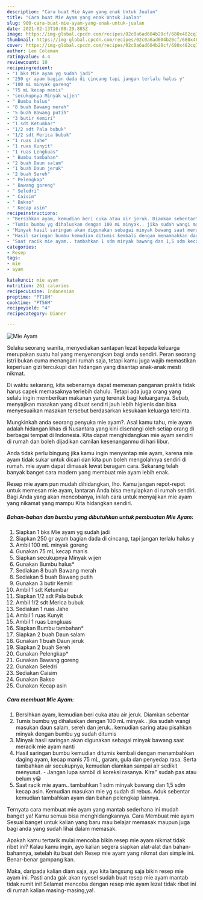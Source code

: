 ```yaml
---
description: "Cara buat Mie Ayam yang enak Untuk Jualan"
title: "Cara buat Mie Ayam yang enak Untuk Jualan"
slug: 900-cara-buat-mie-ayam-yang-enak-untuk-jualan
date: 2021-02-13T10:08:29.885Z
image: https://img-global.cpcdn.com/recipes/02c0a6ad604b20cf/680x482cq70/mie-ayam-foto-resep-utama.jpg
thumbnail: https://img-global.cpcdn.com/recipes/02c0a6ad604b20cf/680x482cq70/mie-ayam-foto-resep-utama.jpg
cover: https://img-global.cpcdn.com/recipes/02c0a6ad604b20cf/680x482cq70/mie-ayam-foto-resep-utama.jpg
author: Lee Coleman
ratingvalue: 4.4
reviewcount: 10
recipeingredient:
- "1 bks Mie ayam yg sudah jadi"
- "250 gr ayam bagian dada di cincang tapi jangan terlalu halus y"
- "100 mL minyak goreng"
- "75 mL kecap manis"
- "secukupnya Minyak wijen"
- " Bumbu halus"
- "8 buah Bawang merah"
- "5 buah Bawang putih"
- "3 butir Kemiri"
- "1 sdt Ketumbar"
- "1/2 sdt Pala bubuk"
- "1/2 sdt Merica bubuk"
- "1 ruas Jahe"
- "1 ruas Kunyit"
- "1 ruas Lengkuas"
- " Bumbu tambahan"
- "2 buah Daun salam"
- "1 buah Daun jeruk"
- "2 buah Sereh"
- " Pelengkap"
- " Bawang goreng"
- " Seledri"
- " Caisim"
- " Bakso"
- " Kecap asin"
recipeinstructions:
- "Bersihkan ayam, kemudian beri cuka atau air jeruk. Diamkan sebentar"
- "Tumis bumbu yg dihaluskan dengan 100 mL minyak.. jika sudah wangi masukan daun salam, sereh dan jeruk.. kemudian saring atau pisahkan minyak dengan bumbu yg sudah ditumis"
- "Minyak hasil saringan akan digunakan sebagai minyak bawang saat meracik mie ayam nanti"
- "Hasil saringan bumbu kemudian ditumis kembali dengan menambahkan daging ayam, kecap manis 75 mL, garam, gula dan penyedap rasa. Serta tambahkan air secukupnya, kemudian diamkan sampai air sedikit menyusut. Jangan lupa sambil di koreksi rasanya. Kira&#34; sudah pas atau belum y😀"
- "Saat racik mie ayam.. tambahkan 1 sdm minyak bawang dan 1,5 sdm kecap asin. Kemudian masukan mie yg sudah di rebus. Aduk sebentar kemudian tambahkan ayam dan bahan pelengkap lainnya."
categories:
- Resep
tags:
- mie
- ayam

katakunci: mie ayam 
nutrition: 261 calories
recipecuisine: Indonesian
preptime: "PT18M"
cooktime: "PT56M"
recipeyield: "4"
recipecategory: Dinner

---
```



![Mie Ayam](https://img-global.cpcdn.com/recipes/02c0a6ad604b20cf/680x482cq70/mie-ayam-foto-resep-utama.jpg)

Selaku seorang wanita, menyediakan santapan lezat kepada keluarga merupakan suatu hal yang menyenangkan bagi anda sendiri. Peran seorang istri bukan cuma menangani rumah saja, tetapi kamu juga wajib memastikan keperluan gizi tercukupi dan hidangan yang disantap anak-anak mesti nikmat.

Di waktu  sekarang, kita sebenarnya dapat memesan panganan praktis tidak harus capek memasaknya terlebih dahulu. Tetapi ada juga orang yang selalu ingin memberikan makanan yang terenak bagi keluarganya. Sebab, menyajikan masakan yang dibuat sendiri jauh lebih higienis dan bisa menyesuaikan masakan tersebut berdasarkan kesukaan keluarga tercinta. 



Mungkinkah anda seorang penyuka mie ayam?. Asal kamu tahu, mie ayam adalah hidangan khas di Nusantara yang kini disenangi oleh setiap orang di berbagai tempat di Indonesia. Kita dapat menghidangkan mie ayam sendiri di rumah dan boleh dijadikan camilan kesenanganmu di hari libur.

Anda tidak perlu bingung jika kamu ingin menyantap mie ayam, karena mie ayam tidak sukar untuk dicari dan kita pun boleh mengolahnya sendiri di rumah. mie ayam dapat dimasak lewat beragam cara. Sekarang telah banyak banget cara modern yang membuat mie ayam lebih enak.

Resep mie ayam pun mudah dihidangkan, lho. Kamu jangan repot-repot untuk memesan mie ayam, lantaran Anda bisa menyiapkan di rumah sendiri. Bagi Anda yang akan mencobanya, inilah cara untuk menyajikan mie ayam yang nikamat yang mampu Kita hidangkan sendiri.

<!--inarticleads1-->

##### Bahan-bahan dan bumbu yang dibutuhkan untuk pembuatan Mie Ayam:

1. Siapkan 1 bks Mie ayam yg sudah jadi
1. Siapkan 250 gr ayam bagian dada di cincang, tapi jangan terlalu halus y
1. Ambil 100 mL minyak goreng
1. Gunakan 75 mL kecap manis
1. Siapkan secukupnya Minyak wijen
1. Gunakan  Bumbu halus*
1. Sediakan 8 buah Bawang merah
1. Sediakan 5 buah Bawang putih
1. Gunakan 3 butir Kemiri
1. Ambil 1 sdt Ketumbar
1. Siapkan 1/2 sdt Pala bubuk
1. Ambil 1/2 sdt Merica bubuk
1. Sediakan 1 ruas Jahe
1. Ambil 1 ruas Kunyit
1. Ambil 1 ruas Lengkuas
1. Siapkan  Bumbu tambahan*
1. Siapkan 2 buah Daun salam
1. Gunakan 1 buah Daun jeruk
1. Siapkan 2 buah Sereh
1. Gunakan  Pelengkap*
1. Gunakan  Bawang goreng
1. Gunakan  Seledri
1. Sediakan  Caisim
1. Gunakan  Bakso
1. Gunakan  Kecap asin




<!--inarticleads2-->

##### Cara membuat Mie Ayam:

1. Bersihkan ayam, kemudian beri cuka atau air jeruk. Diamkan sebentar
1. Tumis bumbu yg dihaluskan dengan 100 mL minyak.. jika sudah wangi masukan daun salam, sereh dan jeruk.. kemudian saring atau pisahkan minyak dengan bumbu yg sudah ditumis
1. Minyak hasil saringan akan digunakan sebagai minyak bawang saat meracik mie ayam nanti
1. Hasil saringan bumbu kemudian ditumis kembali dengan menambahkan daging ayam, kecap manis 75 mL, garam, gula dan penyedap rasa. Serta tambahkan air secukupnya, kemudian diamkan sampai air sedikit menyusut. - Jangan lupa sambil di koreksi rasanya. Kira&#34; sudah pas atau belum y😀
1. Saat racik mie ayam.. tambahkan 1 sdm minyak bawang dan 1,5 sdm kecap asin. Kemudian masukan mie yg sudah di rebus. Aduk sebentar kemudian tambahkan ayam dan bahan pelengkap lainnya.




Ternyata cara membuat mie ayam yang mantab sederhana ini mudah banget ya! Kamu semua bisa menghidangkannya. Cara Membuat mie ayam Sesuai banget untuk kalian yang baru mau belajar memasak maupun juga bagi anda yang sudah lihai dalam memasak.

Apakah kamu tertarik mulai mencoba bikin resep mie ayam nikmat tidak ribet ini? Kalau kamu ingin, ayo kalian segera siapkan alat-alat dan bahan-bahannya, setelah itu buat deh Resep mie ayam yang nikmat dan simple ini. Benar-benar gampang kan. 

Maka, daripada kalian diam saja, ayo kita langsung saja bikin resep mie ayam ini. Pasti anda gak akan nyesel sudah buat resep mie ayam mantab tidak rumit ini! Selamat mencoba dengan resep mie ayam lezat tidak ribet ini di rumah kalian masing-masing,ya!.

